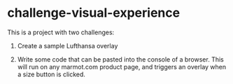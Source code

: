 # challenge-visual-experience

This is a project with two challenges:

1. Create a sample Lufthansa overlay

2. Write some code that can be pasted into the console of a browser. This will run on any marmot.com product page, and triggers an overlay when a size button is clicked.

